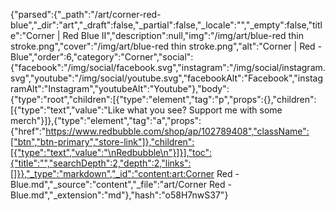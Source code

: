 {"parsed":{"_path":"/art/corner-red-blue","_dir":"art","_draft":false,"_partial":false,"_locale":"","_empty":false,"title":"Corner | Red Blue II","description":null,"img":"/img/art/blue-red thin stroke.png","cover":"/img/art/blue-red thin stroke.png","alt":"Corner | Red - Blue","order":6,"category":"Corner","social":{"facebook":"/img/social/facebook.svg","instagram":"/img/social/instagram.svg","youtube":"/img/social/youtube.svg","facebookAlt":"Facebook","instagramAlt":"Instagram","youtubeAlt":"Youtube"},"body":{"type":"root","children":[{"type":"element","tag":"p","props":{},"children":[{"type":"text","value":"Like what you see? Support me with some merch"}]},{"type":"element","tag":"a","props":{"href":"https://www.redbubble.com/shop/ap/102789408","className":["btn","btn-primary","store-link"]},"children":[{"type":"text","value":"\nRedbubble\n"}]}],"toc":{"title":"","searchDepth":2,"depth":2,"links":[]}},"_type":"markdown","_id":"content:art:Corner  Red - Blue.md","_source":"content","_file":"art/Corner  Red - Blue.md","_extension":"md"},"hash":"o58H7nwS37"}